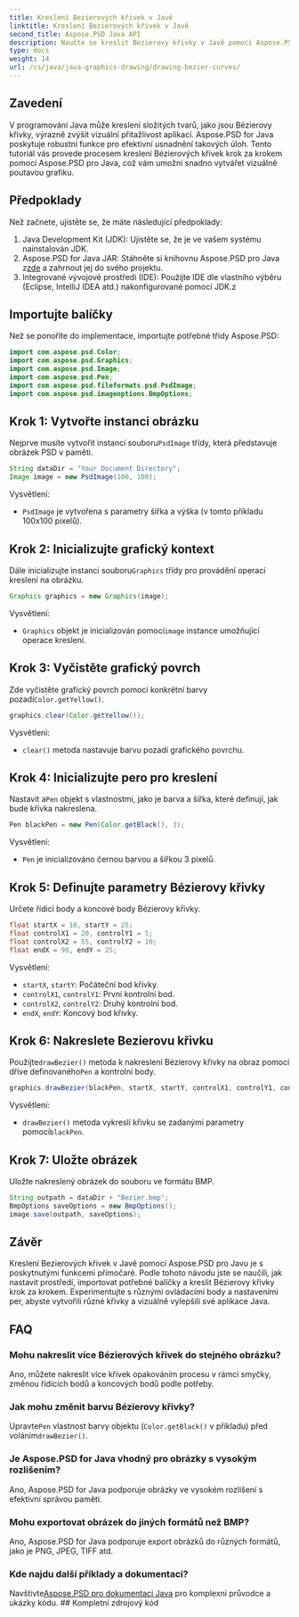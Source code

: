 ```yaml
---
title: Kreslení Bezierových křivek v Javě
linktitle: Kreslení Bezierových křivek v Javě
second_title: Aspose.PSD Java API
description: Naučte se kreslit Bezierovy křivky v Javě pomocí Aspose.PSD pro Javu. Postupujte podle našeho podrobného průvodce s příklady kódu.
type: docs
weight: 14
url: /cs/java/java-graphics-drawing/drawing-bezier-curves/
---
```

## Zavedení
V programování Java může kreslení složitých tvarů, jako jsou Bézierovy křivky, výrazně zvýšit vizuální přitažlivost aplikací. Aspose.PSD for Java poskytuje robustní funkce pro efektivní usnadnění takových úloh. Tento tutoriál vás provede procesem kreslení Bézierových křivek krok za krokem pomocí Aspose.PSD pro Java, což vám umožní snadno vytvářet vizuálně poutavou grafiku.
## Předpoklady
Než začnete, ujistěte se, že máte následující předpoklady:
1. Java Development Kit (JDK): Ujistěte se, že je ve vašem systému nainstalován JDK.
2.  Aspose.PSD for Java JAR: Stáhněte si knihovnu Aspose.PSD pro Java z[zde](https://releases.aspose.com/psd/java/) a zahrnout jej do svého projektu.
3. Integrované vývojové prostředí (IDE): Použijte IDE dle vlastního výběru (Eclipse, IntelliJ IDEA atd.) nakonfigurované pomocí JDK.z
## Importujte balíčky
Než se ponoříte do implementace, importujte potřebné třídy Aspose.PSD:
```java
import com.aspose.psd.Color;
import com.aspose.psd.Graphics;
import com.aspose.psd.Image;
import com.aspose.psd.Pen;
import com.aspose.psd.fileformats.psd.PsdImage;
import com.aspose.psd.imageoptions.BmpOptions;
```
## Krok 1: Vytvořte instanci obrázku
 Nejprve musíte vytvořit instanci souboru`PsdImage` třídy, která představuje obrázek PSD v paměti.
```java
String dataDir = "Your Document Directory";
Image image = new PsdImage(100, 100);
```
Vysvětlení:
- `PsdImage` je vytvořena s parametry šířka a výška (v tomto příkladu 100x100 pixelů).
## Krok 2: Inicializujte grafický kontext
 Dále inicializujte instanci souboru`Graphics` třídy pro provádění operací kreslení na obrázku.
```java
Graphics graphics = new Graphics(image);
```
Vysvětlení:
- `Graphics` objekt je inicializován pomocí`image` instance umožňující operace kreslení.
## Krok 3: Vyčistěte grafický povrch
Zde vyčistěte grafický povrch pomocí konkrétní barvy pozadí`Color.getYellow()`.
```java
graphics.clear(Color.getYellow());
```
Vysvětlení:
- `clear()` metoda nastavuje barvu pozadí grafického povrchu.
## Krok 4: Inicializujte pero pro kreslení
 Nastavit a`Pen` objekt s vlastnostmi, jako je barva a šířka, které definují, jak bude křivka nakreslena.
```java
Pen blackPen = new Pen(Color.getBlack(), 3);
```
Vysvětlení:
- `Pen` je inicializováno černou barvou a šířkou 3 pixelů.
## Krok 5: Definujte parametry Bézierovy křivky
Určete řídicí body a koncové body Bézierovy křivky.
```java
float startX = 10, startY = 25;
float controlX1 = 20, controlY1 = 5;
float controlX2 = 55, controlY2 = 10;
float endX = 90, endY = 25;
```
Vysvětlení:
- `startX`, `startY`: Počáteční bod křivky.
- `controlX1`, `controlY1`: První kontrolní bod.
- `controlX2`, `controlY2`: Druhý kontrolní bod.
- `endX`, `endY`: Koncový bod křivky.
## Krok 6: Nakreslete Bezierovu křivku
 Použijte`drawBezier()` metoda k nakreslení Bézierovy křivky na obraz pomocí dříve definovaného`Pen` a kontrolní body.
```java
graphics.drawBezier(blackPen, startX, startY, controlX1, controlY1, controlX2, controlY2, endX, endY);
```
Vysvětlení:
- `drawBezier()` metoda vykreslí křivku se zadanými parametry pomocí`blackPen`.
## Krok 7: Uložte obrázek
Uložte nakreslený obrázek do souboru ve formátu BMP.
```java
String outpath = dataDir + "Bezier.bmp";
BmpOptions saveOptions = new BmpOptions();
image.save(outpath, saveOptions);
```
## Závěr
Kreslení Bezierových křivek v Javě pomocí Aspose.PSD pro Javu je s poskytnutými funkcemi přímočaré. Podle tohoto návodu jste se naučili, jak nastavit prostředí, importovat potřebné balíčky a kreslit Bézierovy křivky krok za krokem. Experimentujte s různými ovládacími body a nastaveními per, abyste vytvořili různé křivky a vizuálně vylepšili své aplikace Java.
## FAQ
### Mohu nakreslit více Bézierových křivek do stejného obrázku?
Ano, můžete nakreslit více křivek opakováním procesu v rámci smyčky, změnou řídicích bodů a koncových bodů podle potřeby.
### Jak mohu změnit barvu Bézierovy křivky?
 Upravte`Pen` vlastnost barvy objektu (`Color.getBlack()` v příkladu) před voláním`drawBezier()`.
### Je Aspose.PSD for Java vhodný pro obrázky s vysokým rozlišením?
Ano, Aspose.PSD for Java podporuje obrázky ve vysokém rozlišení s efektivní správou paměti.
### Mohu exportovat obrázek do jiných formátů než BMP?
Ano, Aspose.PSD for Java podporuje export obrázků do různých formátů, jako je PNG, JPEG, TIFF atd.
### Kde najdu další příklady a dokumentaci?
 Navštivte[Aspose.PSD pro dokumentaci Java](https://reference.aspose.com/psd/java/) pro komplexní průvodce a ukázky kódu. ## Kompletní zdrojový kód
